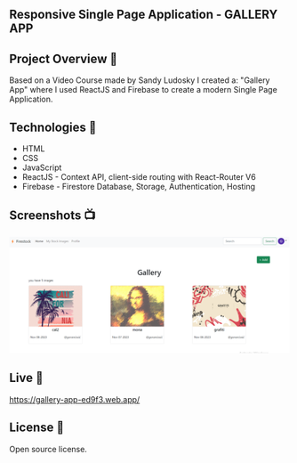 ## Responsive Single Page Application - GALLERY APP

## Project Overview 🎉

Based on a Video Course made by Sandy Ludosky I created a:
"Gallery App" where I used ReactJS and Firebase to create a modern Single Page Application.

## Technologies 🔧

- HTML
- CSS
- JavaScript
- ReactJS - Context API, client-side routing with React-Router V6
- Firebase - Firestore Database, Storage, Authentication, Hosting

## Screenshots 📺

<p align="center">
    <img src="./public/assets/Screenshot.png">
</p>

## Live 📍

https://gallery-app-ed9f3.web.app/

## License 🔱

Open source license.
